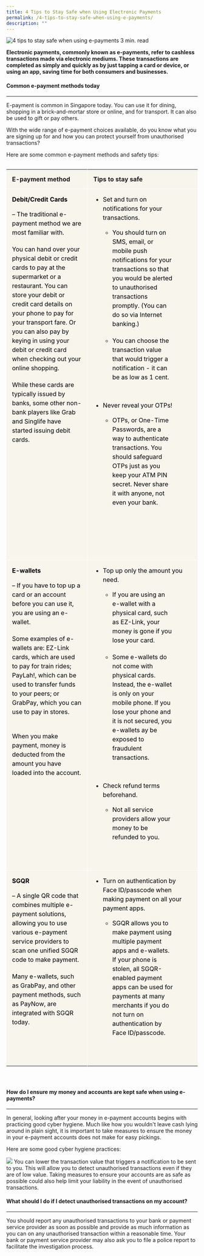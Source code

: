```yaml
---
title: 4 Tips to Stay Safe when Using Electronic Payments
permalink: /4-tips-to-stay-safe-when-using-e-payments/
description: ""
---
```

![4 tips to stay safe when using e-payments](/images/4%20tips.jfif)
3 min. read

**Electronic payments, commonly known as e-payments, refer to cashless transactions made via electronic mediums. These transactions are completed as simply and quickly as by just tapping a card or device, or using an app, saving time for both consumers and businesses.**

#### Common e-payment methods today
----------------------------------

E-payment is common in Singapore today. You can use it for&nbsp;dining, shopping in a brick-and-mortar store or online, and for transport. It can also be used to gift or pay others.

With the wide range of e-payment choices available, do you know what you are signing up for and how you can protect yourself from unauthorised transactions?

Here are some common e-payment methods and safety tips:

<table style="box-sizing: border-box; margin-bottom: 40px; border-collapse: collapse; display: inline-block;"><tbody style="box-sizing: border-box;"><tr style="box-sizing: border-box;"><td style="box-sizing: border-box; background: rgba(236, 227, 201, 0.32); padding: 15px; vertical-align: top; min-width: 150px; border: none; font-size: 16px; line-height: 20px; text-align: left;"><strong style="box-sizing: border-box;">E-payment method</strong></td><td style="box-sizing: border-box; background: rgba(236, 227, 201, 0.32); padding: 15px; vertical-align: top; min-width: 150px; border-top: none; border-left: 1px solid rgb(255, 255, 255); border-image: initial; border-right: none; border-bottom: none; font-size: 16px; line-height: 20px; text-align: left;"><strong style="box-sizing: border-box;">Tips to stay safe</strong></td></tr><tr style="box-sizing: border-box;"><td style="box-sizing: border-box; background: rgba(236, 227, 201, 0.32); padding: 15px; vertical-align: top; min-width: 150px; border-top: 1px solid rgb(255, 255, 255); border-left: none; border-image: initial; border-right: none; border-bottom: none; font-size: 16px; line-height: 20px; text-align: left;"><p style="box-sizing: border-box; font-size: 1em; line-height: 24px; color: rgb(77, 77, 77); margin: 0px 0px 40px;"><strong style="box-sizing: border-box;"><span style="box-sizing: border-box; line-height: 24px; display: block; margin-bottom: 15px; color: black;">Debit/Credit Cards</span></strong><span style="box-sizing: border-box; line-height: 24px; display: block; margin-bottom: 15px; color: black;">– The traditional e-payment method we are most familiar with.</span></p><p style="box-sizing: border-box; font-size: 1em; line-height: 24px; color: rgb(77, 77, 77); margin: -20px 0px 40px;"><span style="box-sizing: border-box; line-height: 24px; display: block; margin-bottom: 15px; color: black;">You can hand over your physical debit or credit cards to pay at the supermarket or a restaurant. You can store your debit or credit card details on your phone to pay for your transport fare. Or you can also pay by keying in using your debit or credit card when checking out your online shopping.</span></p><p style="box-sizing: border-box; font-size: 1em; line-height: 24px; color: rgb(77, 77, 77); margin: -20px 0px 40px;"><span style="box-sizing: border-box; line-height: 24px; display: block; margin-bottom: 15px; color: black;">While these cards are typically issued by banks, some other non-bank players like Grab and Singlife have started issuing debit cards.</span></p></td><td style="box-sizing: border-box; background: rgba(236, 227, 201, 0.32); padding: 15px; vertical-align: top; min-width: 150px; border-top: 1px solid rgb(255, 255, 255); border-left: 1px solid rgb(255, 255, 255); border-image: initial; border-right: none; border-bottom: none; font-size: 16px; line-height: 20px; text-align: left;"><ul style="box-sizing: border-box; padding: 0px 25px 10px; margin: 0px;"><li style="box-sizing: border-box; line-height: 24px; margin-bottom: 20px;"><span style="box-sizing: border-box; line-height: 24px; display: block; margin-bottom: 15px; color: black;">Set and turn on notifications for your transactions.</span><ul style="box-sizing: border-box; padding: 0px 25px 10px; margin: 0px;"><li style="box-sizing: border-box; line-height: 24px; margin-bottom: 20px;"><span style="box-sizing: border-box; line-height: 24px; display: block; margin-bottom: 15px; color: black;">You should turn on SMS, email, or mobile push notifications for your transactions so that you would be alerted to unauthorised transactions promptly. (You can do so via Internet banking.)</span></li><li style="box-sizing: border-box; line-height: 24px; margin-bottom: 20px;"><span style="box-sizing: border-box; line-height: 24px; display: block; margin-bottom: 15px; color: black;">You can choose the transaction value that would trigger a notification - it can be as low as 1 cent.</span></li></ul></li><li style="box-sizing: border-box; line-height: 24px; margin-bottom: 20px;"><span style="box-sizing: border-box; line-height: 24px; display: block; margin-bottom: 15px; color: black;">Never reveal your OTPs!</span><ul style="box-sizing: border-box; padding: 0px 25px 10px; margin: 0px;"><li style="box-sizing: border-box; line-height: 24px; margin-bottom: 20px;"><span style="box-sizing: border-box; line-height: 24px; display: block; margin-bottom: 15px; color: black;">OTPs, or One-Time Passwords, are a way to authenticate transactions. You should safeguard OTPs just as you keep your ATM PIN secret. Never share it with anyone, not even your bank.</span></li></ul></li></ul><p style="box-sizing: border-box; font-size: 1em; line-height: 24px; color: rgb(77, 77, 77); margin: 0px 0px 40px;">&nbsp;</p></td></tr><tr style="box-sizing: border-box;"><td style="box-sizing: border-box; background: rgba(236, 227, 201, 0.32); padding: 15px; vertical-align: top; min-width: 150px; border-top: 1px solid rgb(255, 255, 255); border-left: none; border-image: initial; border-right: none; border-bottom: none; font-size: 16px; line-height: 20px; text-align: left;"><p style="box-sizing: border-box; font-size: 1em; line-height: 24px; color: rgb(77, 77, 77); margin: 0px 0px 40px;"><strong style="box-sizing: border-box;"><span style="box-sizing: border-box; line-height: 24px; display: block; margin-bottom: 15px; color: black;">E-wallets</span></strong><span style="box-sizing: border-box; line-height: 24px; display: block; margin-bottom: 15px; color: black;">– If you have to top up a card or an account before you can use it, you are using an e-wallet.</span></p><p style="box-sizing: border-box; font-size: 1em; line-height: 24px; color: rgb(77, 77, 77); margin: -20px 0px 40px;"><span style="box-sizing: border-box; line-height: 24px; display: block; margin-bottom: 15px; color: black;">Some examples of e-wallets are: EZ-Link cards, which are used to pay for train rides; PayLah!, which can be used to transfer funds to your peers; or GrabPay, which you can use to pay in stores.</span></p><p style="box-sizing: border-box; font-size: 1em; line-height: 24px; color: rgb(77, 77, 77); margin: 0cm 0cm 8pt;"><span style="box-sizing: border-box; line-height: 24px; display: block; margin-bottom: 15px; color: black;">When you make payment, money is deducted from the amount you have loaded into the account.</span></p></td><td style="box-sizing: border-box; background: rgba(236, 227, 201, 0.32); padding: 15px; vertical-align: top; min-width: 150px; border-top: 1px solid rgb(255, 255, 255); border-left: 1px solid rgb(255, 255, 255); border-image: initial; border-right: none; border-bottom: none; font-size: 16px; line-height: 20px; text-align: left;"><ul style="box-sizing: border-box; padding: 0px 25px 10px; margin: 0px;"><li style="box-sizing: border-box; line-height: 24px; margin-bottom: 20px;"><span style="box-sizing: border-box; line-height: 24px; display: block; margin-bottom: 15px; color: rgb(0, 0, 0);">Top up only the amount you need.</span><ul style="box-sizing: border-box; padding: 0px 25px 10px; margin: 0px;"><li style="box-sizing: border-box; line-height: 24px; margin-bottom: 20px;"><span style="box-sizing: border-box; line-height: 24px; display: block; margin-bottom: 15px; color: rgb(0, 0, 0);">If you are using an e-wallet with a physical card, such as EZ-Link, your money is gone if you lose your card.</span></li><li style="box-sizing: border-box; line-height: 24px; margin-bottom: 20px;"><span style="box-sizing: border-box; line-height: 24px; display: block; margin-bottom: 15px; color: rgb(0, 0, 0);">Some e-wallets do not come with physical cards. Instead, the e-wallet is only on your mobile phone. If you lose your phone and it is not secured, you e-wallets ay be exposed to fraudulent transactions.</span></li></ul></li><li style="box-sizing: border-box; line-height: 24px; margin-bottom: 20px;"><span style="box-sizing: border-box; line-height: 24px; display: block; margin-bottom: 15px; color: rgb(0, 0, 0);">Check refund terms beforehand.</span><ul style="box-sizing: border-box; padding: 0px 25px 10px; margin: 0px;"><li style="box-sizing: border-box; line-height: 24px; margin-bottom: 20px;"><span style="box-sizing: border-box; line-height: 24px; display: block; margin-bottom: 15px; color: rgb(0, 0, 0);">Not all service providers allow your money to be refunded to you.</span></li></ul></li></ul></td></tr><tr style="box-sizing: border-box;"><td style="box-sizing: border-box; background: rgba(236, 227, 201, 0.32); padding: 15px; vertical-align: top; min-width: 150px; border-top: 1px solid rgb(255, 255, 255); border-left: none; border-image: initial; border-right: none; border-bottom: none; font-size: 16px; line-height: 20px; text-align: left;"><p style="box-sizing: border-box; font-size: 1em; line-height: 24px; color: rgb(77, 77, 77); margin: 0px 0px 40px;"><strong style="box-sizing: border-box;"><span style="box-sizing: border-box; line-height: 24px; display: block; margin-bottom: 15px; color: black;">SGQR</span></strong><span style="box-sizing: border-box; line-height: 24px; display: block; margin-bottom: 15px; color: black;">– A single QR code that combines multiple e-payment solutions, allowing you to use various e-payment service providers to scan one unified SGQR code to make payment.</span></p><p style="box-sizing: border-box; font-size: 1em; line-height: 24px; color: rgb(77, 77, 77); margin: -20px 0px 40px;"><span style="box-sizing: border-box; line-height: 24px; display: block; margin-bottom: 15px; color: black;">Many e-wallets, such as GrabPay, and other payment methods, such as PayNow, are integrated with SGQR today.</span></p></td><td style="box-sizing: border-box; background: rgba(236, 227, 201, 0.32); padding: 15px; vertical-align: top; min-width: 150px; border-top: 1px solid rgb(255, 255, 255); border-left: 1px solid rgb(255, 255, 255); border-image: initial; border-right: none; border-bottom: none; font-size: 16px; line-height: 20px; text-align: left;"><ul style="box-sizing: border-box; padding: 0px 25px 10px; margin: 0px;"><li style="box-sizing: border-box; line-height: 24px; margin-bottom: 20px;"><span style="box-sizing: border-box; line-height: 24px; display: block; margin-bottom: 15px; color: rgb(0, 0, 0);">Turn on authentication by Face ID/passcode when making payment on all your payment apps.</span><ul style="box-sizing: border-box; padding: 0px 25px 10px; margin: 0px;"><li style="box-sizing: border-box; line-height: 24px; margin-bottom: 20px;"><span style="box-sizing: border-box; line-height: 24px; display: block; margin-bottom: 15px; color: rgb(0, 0, 0);">SGQR allows you to make payment using multiple payment apps and e-wallets. If your phone is stolen, all SGQR-enabled payment apps can be used for payments at many merchants if you do not turn on authentication by Face ID/passcode.</span></li></ul></li></ul></td></tr></tbody></table>

#### How do I ensure my money and accounts are kept safe when using e-payments?
--------------------------------------------------------------------------

In general, looking after your money in e-payment accounts begins with practicing good cyber hygiene. Much like how you wouldn't leave cash lying around in plain sight, it is important to take measures to ensure the money in your e-payment accounts does not make for easy pickings.

Here are some good cyber hygiene practices:

![](/images/tips%20to%20stay%20safe.png)
You can lower the transaction value that triggers a notification to be sent to you. This will allow you to detect unauthorised transactions even if they are of low value. Taking measures to ensure your accounts are as safe as possible could also help limit your liability in the event of unauthorised transactions.

#### What should I do if I detect unauthorised transactions on my account?
---------------------------------------------------------------------

You should report any unauthorised transactions to your bank or payment service provider as soon as possible and provide as much information as you can on any unauthorised transaction within a reasonable time. Your bank or payment service provider may also ask you to file a police report to facilitate the investigation process.